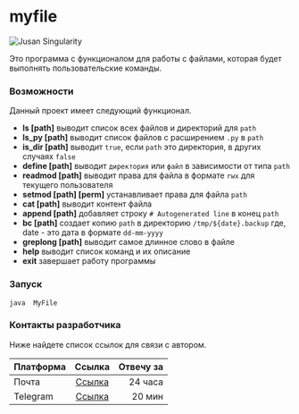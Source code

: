 # myfile

![Jusan Singularity](https://ucarecdn.com/02b8ff49-8f2b-4ce9-be84-7d4bdc6b9b67/)

Это программа с функционалом для работы с файлами, которая будет выполнять пользовательские команды.

### Возможности

Данный проект имеет следующий функционал.

-  **ls [path]**               выводит список всех файлов и директорий для `path`
-  **ls_py [path]**            выводит список файлов с расширением `.py` в `path`
-  **is_dir [path]**           выводит `true`, если `path` это директория, в других случаях `false`
-  **define [path]**           выводит `директория` или `файл` в зависимости от типа `path`
-  **readmod [path]**          выводит права для файла в формате `rwx` для текущего пользователя
-  **setmod [path] [perm]**    устанавливает права для файла `path`
-  **cat [path]**              выводит контент файла
-  **append [path]**           добавляет строку `# Autogenerated line` в конец `path`
-  **bc [path]**               создает копию `path` в директорию `/tmp/${date}.backup` где, date - это дата в формате `dd-mm-yyyy`
-  **greplong [path]**         выводит самое длинное слово в файле
-  **help**                    выводит список команд и их описание
-  **exit**                    завершает работу программы

### Запуск

    java  MyFile

### Контакты разработчика

Ниже найдете список ссылок для связи с автором.

| Платформа    | Ссылка                      | Отвечу за |
| -------------|:---------------------------:|----------:|
| Почта        | [Ссылка](argyn.sagash@gmail.com) | 24 часа   |
| Telegram     | [Ссылка](https://t.me/argynsagash) | 20 мин     |